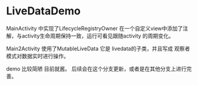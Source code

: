 # LiveDataDemo

MainActivity 中实现了LifecycleRegistryOwner
在一个自定义view中添加了注解，与activity生命周期保持一致，运行可看见跟随activity 的周期变化。




Main2Activity
使用了MutableLiveData 它是 livedata的子类，并且写成 观察者模式对数据实时进行操作。

demo 比较简陋 目前就酱。 后续会在这个分支更新，或者是在其他分支上进行完善。